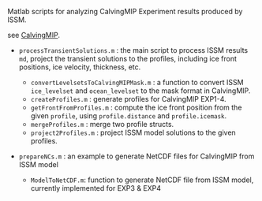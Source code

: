 Matlab scripts for analyzing CalvingMIP Experiment results produced by ISSM.

see [CalvingMIP](https://github.com/JRowanJordan/CalvingMIP).

- `processTransientSolutions.m` : the main script to process ISSM results `md`,  project the transient solutions to the profiles, including ice front positions, ice velocity, thickness, etc.
	- `convertLevelsetsToCalvingMIPMask.m` : a function to convert ISSM `ice_levelset` and `ocean_levelset` to the mask format in CalvingMIP.
	- `createProfiles.m` : generate profiles for CalvingMIP EXP1-4.
	- `getFrontFromProfiles.m` : compute the ice front position from the given `profile`, using `profile.distance` and `profile.icemask`.
	- `mergeProfiles.m` : merge two profile structs.
	- `project2Profiles.m` : project ISSM model solutions to the given profiles.

- `prepareNCs.m` : an example to generate NetCDF files for CalvingMIP from ISSM model
	- `ModelToNetCDF.m`: function to generate NetCDF file from ISSM model, currently implemented for EXP3 & EXP4
